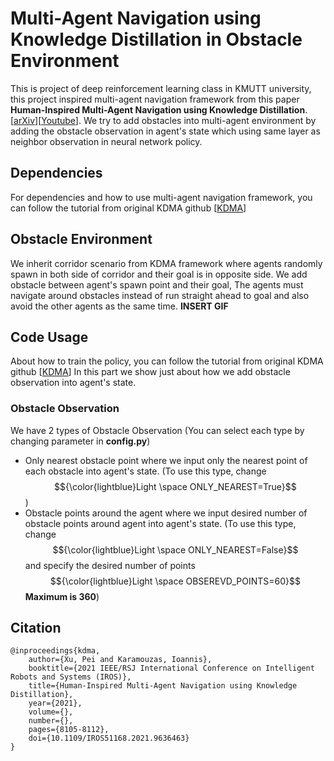 # Multi-Agent Navigation using Knowledge Distillation in Obstacle Environment

This is project of deep reinforcement learning class in KMUTT university, this project inspired multi-agent navigation framework from this paper **Human-Inspired Multi-Agent Navigation using Knowledge Distillation**. [[arXiv](https://arxiv.org/abs/2103.10000)][[Youtube](https://youtu.be/tMctyEw8kRI)]. We try to add obstacles into multi-agent environment by adding the obstacle observation in agent's state which using same layer as neighbor observation in neural network policy.

## Dependencies
For dependencies and how to use multi-agent navigation framework, you can follow the tutorial from original KDMA github [[KDMA](https://github.com/xupei0610/KDMA)]

## Obstacle Environment
We inherit corridor scenario from KDMA framework where agents randomly spawn in both side of corridor and their goal is in opposite side. We add obstacle between agent's spawn point and their goal, The agents must navigate around obstacles instead of run straight ahead to goal and also avoid the other agents as the same time.
**INSERT GIF**


## Code Usage

About how to train the policy, you can follow the tutorial from original KDMA github [[KDMA](https://github.com/xupei0610/KDMA)]
In this part we show just about how we add obstacle observation into agent's state.

### Obstacle Observation
We have 2 types of Obstacle Observation (You can select each type by changing parameter in **config.py**)
-   Only nearest obstacle point where we input only the nearest point of each obstacle into agent's state. (To use this type, change $${\color{lightblue}Light \space ONLY_NEAREST=True}$$)
-   Obstacle points around the agent where we input desired number of obstacle points around agent into agent's state. (To use this type, change $${\color{lightblue}Light \space ONLY_NEAREST=False}$$ and specify the desired number of points $${\color{lightblue}Light \space OBSEREVD_POINTS=60}$$ **Maximum is 360**)


## Citation
    @inproceedings{kdma,
        author={Xu, Pei and Karamouzas, Ioannis},
        booktitle={2021 IEEE/RSJ International Conference on Intelligent Robots and Systems (IROS)}, 
        title={Human-Inspired Multi-Agent Navigation using Knowledge Distillation}, 
        year={2021},
        volume={},
        number={},
        pages={8105-8112},
        doi={10.1109/IROS51168.2021.9636463}
    }
